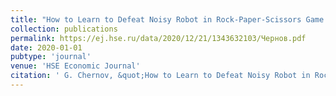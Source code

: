 ```yaml
---
title: "How to Learn to Defeat Noisy Robot in Rock-Paper-Scissors Game:An Exploratory Study"
collection: publications
permalink: https://ej.hse.ru/data/2020/12/21/1343632103/Чернов.pdf
date: 2020-01-01
pubtype: 'journal'
venue: 'HSE Economic Journal'
citation: ' G. Chernov, &quot;How to Learn to Defeat Noisy Robot in Rock-Paper-Scissors Game:An Exploratory Study.&quot; HSE Economic Journal, 2020.'
---
```

<!-- Use [Google Scholar](https://scholar.google.com/scholar?q=How+to+Learn+to+Defeat+Noisy+Robot+in+Rock+Paper+Scissors+Game:An+Exploratory+Study){:target="_blank"} for full citation -->